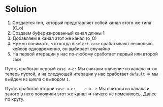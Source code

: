 # Soluion
1) Создается тип, который представляет собой канал этого же типа (O_o)
2) Создаем буферизированный канал длины 1
3) Добавляем в канал этот же канал (o_О)
4) Нужно понимать, что когда в `select-case` срабатывают несколько кейсов одновременно, он выбирает случайно
5) На первой итерации у нас по-любому сработает первый или второй `case`

Пусть сработал первый `case <-c:`
Мы считали значение из канала => он теперь пустой, и на следующей итерации у нас сработает `default` => мы выйдем из цикла с выводом `1`.

Пусть сработал второй `case <-c:	c <- c`
Мы считали из канала и заного в него положили этот же канал => ничего не изменилось. Далее по кругу.

